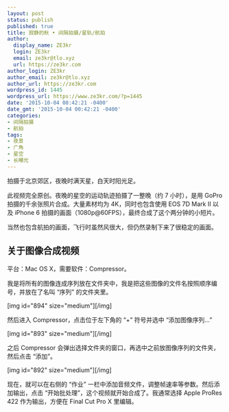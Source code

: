 ```yaml
---
layout: post
status: publish
published: true
title: 寂静的秋 • 间隔拍摄/星轨/航拍
author:
  display_name: ZE3kr
  login: ZE3kr
  email: ze3kr@tlo.xyz
  url: https://ze3kr.com
author_login: ZE3kr
author_email: ze3kr@tlo.xyz
author_url: https://ze3kr.com
wordpress_id: 1445
wordpress_url: https://www.ze3kr.com/?p=1445
date: '2015-10-04 08:42:21 -0400'
date_gmt: '2015-10-04 00:42:21 -0400'
categories:
- 间隔拍摄
- 航拍
tags:
- 夜景
- 广角
- 星空
- 长曝光
---
```

<p>拍摄于北京郊区，夜晚时满天星，白天时阳光足。</p>
<p>此视频完全原创。夜晚的星空的运动轨迹拍摄了一整晚（约 7 小时），是用 GoPro 拍摄的千余张照片合成。大量素材均为 4K，同时也包含使用 EOS 7D Mark II 以及 iPhone 6 拍摄的画面（1080p@60FPS），最终合成了这个两分钟的小短片。</p>
<p>当然也包含航拍的画面，飞行时虽然风很大，但仍然录制下来了很稳定的画面。</p>
<h2>关于图像合成视频</h2>
<p>平台：Mac OS X，需要软<!--more-->件：Compressor。</p>
<p>我是将所有的图像连成序列放在文件夹中，我是把这些图像的文件名按照顺序编号，并放在了名叫 “序列” 的文件夹里。</p>
<p>[img id="894" size="medium"][/img]</p>
<p>然后进入 Compressor，点击位于左下角的 “+” 符号并选中 “添加图像序列…”</p>
<p>[img id="893" size="medium"][/img]</p>
<p>之后 Compressor 会弹出选择文件夹的窗口，再选中之前放图像序列的文件夹，然后点击 “添加”。</p>
<p>[img id="892" size="medium"][/img]</p>
<p>现在，就可以在右侧的 “作业” 一栏中添加音频文件，调整帧速率等参数。然后添加输出，点击 “开始批处理”，这个视频就开始合成了。我通常选择 Apple ProRes 422 作为输出，方便在 Final Cut Pro X 里编辑。</p>
